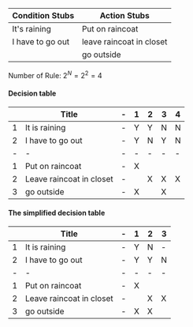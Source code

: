 |Condition Stubs|Action Stubs|
|-|-|
|It's raining|Put on raincoat|
|I have to go out|leave raincoat in closet
||go outside|

Number of Rule: $2^N =2^2 = 4$

#### Decision table
||Title|-|1|2|3|4|
|-|-|-|-|-|-|-|
|1|It is raining|-|Y|Y|N|N|
|2|I have to go out|-|Y|N|Y|N|
|-|-|-|-|-|-|-|
|1|Put on raincoat|-|X|
|2|Leave raincoat in closet|-||X|X|X|
|3|go outside|-|X||X||

#### The simplified decision table
||Title|-|1|2|3|
|-|-|-|-|-|-|
|1|It is raining|-|Y|N|-|
|2|I have to go out|-|Y|Y|N|
|-|-|-|-|-|-|-|
|1|Put on raincoat|-|X|
|2|Leave raincoat in closet|-||X|X|
|3|go outside|-|X|X||
